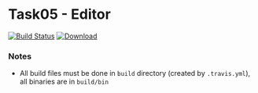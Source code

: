 # Task05 - Editor
[![Build Status](https://travis-ci.com/mkvdv/otus-cpp-2018.svg?branch=task06)](https://travis-ci.com/mkvdv/otus-cpp-2018)
[ ![Download](https://api.bintray.com/packages/mkvdv/otus05/matrix/images/download.svg) ](https://bintray.com/mkvdv/otus05/matrix/_latestVersion)

### Notes
* All build files must be done in `build` directory (created by `.travis.yml`), all binaries are in `build/bin`